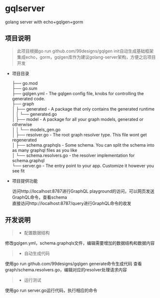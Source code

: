 <!--
 * @Author: your name
 * @Date: 2020-09-28 15:54:41
 * @LastEditTime: 2020-09-28 15:55:32
 * @LastEditors: Please set LastEditors
 * @Description: In User Settings Edit
 * @FilePath: \gqlserver\README.md
-->
# gqlserver
golang server with echo+gqlgen+gorm 

## 项目说明
>此项目根据go run github.com/99designs/gqlgen init自动生成基础框架<br/> 
>集成echo，gorm，gqlgen库作为建议golang-server架构，方便之后项目开发

- 项目目录

    ├── go.mod<br/> 
    ├── go.sum<br/> 
    ├── gqlgen.yml               - The gqlgen config file, knobs for controlling the generated code.<br/> 
    ├── graph<br/> 
    │   ├── generated            - A package that only contains the generated runtime<br/> 
    │   │   └── generated.go<br/> 
    │   ├── model                - A package for all your graph models, generated or otherwise<br/> 
    │   │   └── models_gen.go<br/> 
    │   ├── resolver.go          - The root graph resolver type. This file wont get regenerated<br/> 
    │   ├── schema.graphqls      - Some schema. You can split the schema into as many graphql files as you like<br/> 
    │   └── schema.resolvers.go  - the resolver implementation for schema.graphql<br/> 
    └── server.go                - The entry point to your app. Customize it however you see fit<br/> 


- 项目提供功能
  
  访问http://localhost:8787进行GraphQL playground的访问，可以网页发送GraphQL命令，查看schema<br/>
  直接访问http://localhost:8787/query进行GraphQL命令的收发



## 开发说明
>- 配置数据结构
  
修改gqlgen.yml，schema.graphqls文件，编辑需要增加的数据结构和数据内容

>- 自动生成代码

使用go run github.com/99designs/gqlgen generate命令生成代码
查看graph/schema.resolvers.go，编辑对应的resolver处理请求内容

>- 运行测试
  
使用go run server.go运行代码，执行相应的命令